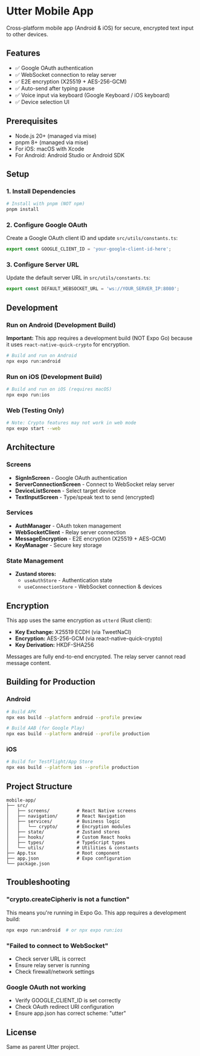 # Utter Mobile App

Cross-platform mobile app (Android & iOS) for secure, encrypted text input to other devices.

## Features

- ✅ Google OAuth authentication
- ✅ WebSocket connection to relay server
- ✅ E2E encryption (X25519 + AES-256-GCM)
- ✅ Auto-send after typing pause
- ✅ Voice input via keyboard (Google Keyboard / iOS keyboard)
- ✅ Device selection UI

## Prerequisites

- Node.js 20+ (managed via mise)
- pnpm 8+ (managed via mise)
- For iOS: macOS with Xcode
- For Android: Android Studio or Android SDK

## Setup

### 1. Install Dependencies

```bash
# Install with pnpm (NOT npm)
pnpm install
```

### 2. Configure Google OAuth

Create a Google OAuth client ID and update `src/utils/constants.ts`:

```typescript
export const GOOGLE_CLIENT_ID = 'your-google-client-id-here';
```

### 3. Configure Server URL

Update the default server URL in `src/utils/constants.ts`:

```typescript
export const DEFAULT_WEBSOCKET_URL = 'ws://YOUR_SERVER_IP:8080';
```

## Development

### Run on Android (Development Build)

**Important:** This app requires a development build (NOT Expo Go) because it uses `react-native-quick-crypto` for encryption.

```bash
# Build and run on Android
npx expo run:android
```

### Run on iOS (Development Build)

```bash
# Build and run on iOS (requires macOS)
npx expo run:ios
```

### Web (Testing Only)

```bash
# Note: Crypto features may not work in web mode
npx expo start --web
```

## Architecture

### Screens

- **SignInScreen** - Google OAuth authentication
- **ServerConnectionScreen** - Connect to WebSocket relay server
- **DeviceListScreen** - Select target device
- **TextInputScreen** - Type/speak text to send (encrypted)

### Services

- **AuthManager** - OAuth token management
- **WebSocketClient** - Relay server connection
- **MessageEncryption** - E2E encryption (X25519 + AES-GCM)
- **KeyManager** - Secure key storage

### State Management

- **Zustand stores:**
  - `useAuthStore` - Authentication state
  - `useConnectionStore` - WebSocket connection & devices

## Encryption

This app uses the same encryption as `utterd` (Rust client):

- **Key Exchange:** X25519 ECDH (via TweetNaCl)
- **Encryption:** AES-256-GCM (via react-native-quick-crypto)
- **Key Derivation:** HKDF-SHA256

Messages are fully end-to-end encrypted. The relay server cannot read message content.

## Building for Production

### Android

```bash
# Build APK
npx eas build --platform android --profile preview

# Build AAB (for Google Play)
npx eas build --platform android --profile production
```

### iOS

```bash
# Build for TestFlight/App Store
npx eas build --platform ios --profile production
```

## Project Structure

```
mobile-app/
├── src/
│   ├── screens/          # React Native screens
│   ├── navigation/       # React Navigation
│   ├── services/         # Business logic
│   │   └── crypto/       # Encryption modules
│   ├── state/            # Zustand stores
│   ├── hooks/            # Custom React hooks
│   ├── types/            # TypeScript types
│   └── utils/            # Utilities & constants
├── App.tsx               # Root component
├── app.json              # Expo configuration
└── package.json
```

## Troubleshooting

### "crypto.createCipheriv is not a function"

This means you're running in Expo Go. This app requires a development build:

```bash
npx expo run:android  # or npx expo run:ios
```

### "Failed to connect to WebSocket"

- Check server URL is correct
- Ensure relay server is running
- Check firewall/network settings

### Google OAuth not working

- Verify GOOGLE_CLIENT_ID is set correctly
- Check OAuth redirect URI configuration
- Ensure app.json has correct scheme: "utter"

## License

Same as parent Utter project.
